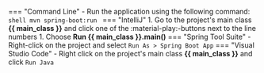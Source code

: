 
=== "Command Line"
    - Run the application using the following command:
    ```shell
    mvn spring-boot:run
    ```
=== "IntelliJ"
    1. Go to the project's main class **{{ main_class }}** and click one of the :material-play:-buttons next to the line numbers
    1. Choose **Run {{ main_class }}.main()**
=== "Spring Tool Suite"
    - Right-click on the project and select `Run As > Spring Boot App`
=== "Visual Studio Code"
    - Right click on the project's main class **{{ main_class }}** and click `Run Java`
